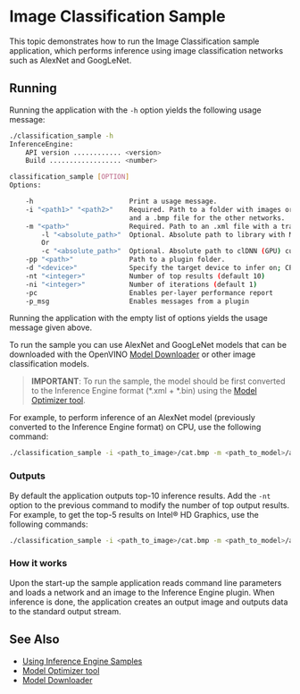 # Image Classification Sample

This topic demonstrates how to run the Image Classification sample application, which performs 
inference using image classification networks such as AlexNet and GoogLeNet.

## Running

Running the application with the <code>-h</code> option yields the following usage message:
```sh
./classification_sample -h
InferenceEngine: 
    API version ............ <version>
    Build .................. <number>

classification_sample [OPTION]
Options:

    -h                        Print a usage message.
    -i "<path1>" "<path2>"    Required. Path to a folder with images or path to an image files: a .ubyte file for LeNet
                              and a .bmp file for the other networks.
    -m "<path>"               Required. Path to an .xml file with a trained model.
        -l "<absolute_path>"  Optional. Absolute path to library with MKL-DNN (CPU) custom layers (*.so).
        Or
        -c "<absolute_path>"  Optional. Absolute path to clDNN (GPU) custom layers config (*.xml).
    -pp "<path>"              Path to a plugin folder.
    -d "<device>"             Specify the target device to infer on; CPU, GPU, FPGA or MYRIAD is acceptable. Sample will look for a suitable plugin for device specified
    -nt "<integer>"           Number of top results (default 10)
    -ni "<integer>"           Number of iterations (default 1)
    -pc                       Enables per-layer performance report
    -p_msg                    Enables messages from a plugin

```

Running the application with the empty list of options yields the usage message given above.

To run the sample you can use AlexNet and GoogLeNet models that can be downloaded with the OpenVINO [Model Downloader](https://github.com/opencv/open_model_zoo/tree/2018/model_downloader) or other image classification models. 

> **IMPORTANT**: To run the sample, the model should be first converted to the Inference Engine format (\*.xml + \*.bin) using the [Model Optimizer tool](./docs/MO_DG/Deep_Learning_Model_Optimizer_DevGuide.md).

For example, to perform inference of an AlexNet model (previously converted to the Inference Engine format) on CPU, use the following command:

```sh
./classification_sample -i <path_to_image>/cat.bmp -m <path_to_model>/alexnet_fp32.xml
```

### Outputs

By default the application outputs top-10 inference results. 
Add the <code>-nt</code> option to the previous command to modify the number of top output results.
<br>For example, to get the top-5 results on Intel&reg; HD Graphics, use the following commands:
```sh
./classification_sample -i <path_to_image>/cat.bmp -m <path_to_model>/alexnet_fp32.xml -nt 5 -d GPU
```

### How it works

Upon the start-up the sample application reads command line parameters and loads a network and an image to the Inference 
Engine plugin. When inference is done, the application creates an 
output image and outputs data to the standard output stream.

## See Also 
* [Using Inference Engine Samples](./docs/IE_DG/Samples_Overview.md)
* [Model Optimizer tool](./docs/MO_DG/Deep_Learning_Model_Optimizer_DevGuide.md)
* [Model Downloader](https://github.com/opencv/open_model_zoo/tree/2018/model_downloader)